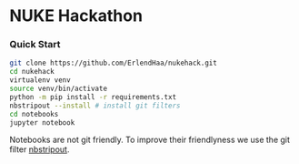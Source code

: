 # NUKE Hackathon

### Quick Start ###

```bash
git clone https://github.com/ErlendHaa/nukehack.git
cd nukehack
virtualenv venv
source venv/bin/activate
python -m pip install -r requirements.txt
nbstripout --install # install git filters
cd notebooks
jupyter notebook
```

Notebooks are not git friendly. To improve their friendlyness we use the git
filter [nbstripout](https://github.com/kynan/nbstripout).
```
